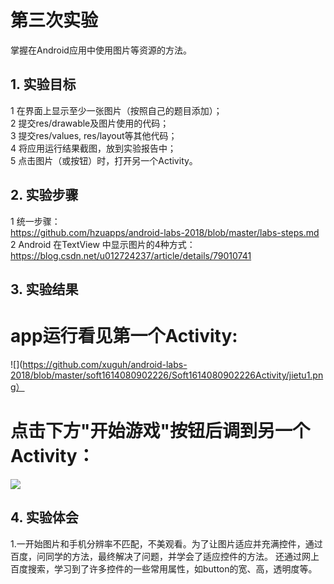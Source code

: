 # 第三次实验 
掌握在Android应用中使用图片等资源的方法。
## 1. 实验目标
1    在界面上显示至少一张图片（按照自己的题目添加）；  
2    提交res/drawable及图片使用的代码；  
3    提交res/values, res/layout等其他代码；  
4    将应用运行结果截图，放到实验报告中；  
5    点击图片（或按钮）时，打开另一个Activity。  

## 2. 实验步骤
1   统一步骤：  
    https://github.com/hzuapps/android-labs-2018/blob/master/labs-steps.md  
2   Android 在TextView 中显示图片的4种方式：  
    https://blog.csdn.net/u012724237/article/details/79010741  

## 3. 实验结果
# app运行看见第一个Activity:
![](https://github.com/xuguh/android-labs-2018/blob/master/soft1614080902226/Soft1614080902226Activity/jietu1.png）
# 点击下方"开始游戏"按钮后调到另一个Activity：
![](https://github.com/xuguh/android-labs-2018/blob/master/soft1614080902226/Soft1614080902226Activity/jietu2.png)

## 4. 实验体会
 1.一开始图片和手机分辨率不匹配，不美观看。为了让图片适应并充满控件，通过百度，问同学的方法，最终解决了问题，并学会了适应控件的方法。
 还通过网上百度搜索，学习到了许多控件的一些常用属性，如button的宽、高，透明度等。
